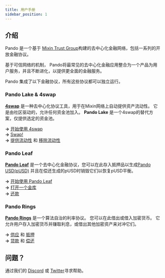 ```yaml
---
title: 用户手册
sidebar_position: 1
---
```


## 介绍

Pando 是一个基于 [Mixin Trust Group](https://developers.mixin.one/document/mainnet/mtg)构建的去中心化金融网络，包括一系列的开放金融协议。

基于可信网络的机制， Pando将最常见的去中心化金融应用整合为一个产品为用户服务，并且不断进化，以提供更全面的金融服务。

Pando 集成了以下金融协议，所有这些协议都可以独立运行。

### Pando Lake & 4swap

**[4swap](https://4swap.org)** 是一种去中心化协议工具，用于在Mixin网络上自动提供资产流动性。 它是由社区驱动的，允许任何资金池加入。 **Pando Lake** 是一个4swap的替代方案，仅提供选定的资金池。

**→** [开始使用 4swap](lake/tutorials/get-started)  
**→** [Swap!](lake/tutorials/swapping)  
**→** [提供流动性](lake/tutorials/providing-liquidity) 和 [移除流动性](lake/tutorials/removing-liquidity)

### Pando Leaf

[**Pando Leaf**](leaf/intro) 是一个去中心化金融协议，您可以在此存入抵押品以生成[Pando USD(pUSD)](leaf/pusd) 并且在偿还生成的pUSD时销毁它们以恢复pUSD平衡。

**→** [开始使用 Pando Leaf](leaf/tutorials/get-started)  
**→** [打开一个金库](leaf/tutorials/open-vault)  
**→** [还款](leaf/tutorials/payback)


### Pando Rings

[**Pando Rings**](rings/intro) 是一个算法自治的利率协议。 您可以在此借出或借入加密货币。 它允许用户存入加密货币并赚取利息，或借出其他加密资产来对冲它们。

**→** [供应](rings/tutorials/how-to-supply) 和 [抵押](rings/tutorials/how-to-pledge)   
**→** [贷款](rings/tutorials/how-to-borrow) 和 [偿还](rings/tutorials/how-to-repay)

## 问题？

通过我们的 [Discord](https://discord.gg/CNS4QQ6w5u) 或 [Twitter](https://twitter.com/pando_im)寻求帮助。
